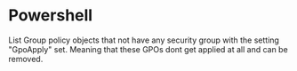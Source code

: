 # Powershell
List Group policy objects that not have any security group with the setting "GpoApply" set. Meaning that these GPOs dont get applied at all and can be removed.
